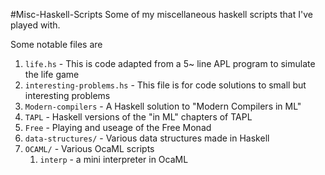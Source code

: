 #Misc-Haskell-Scripts
Some of my miscellaneous haskell scripts that I've played with.

Some notable files are
1. `life.hs` - This is code adapted from a 5~ line APL program to simulate the life game
2. `interesting-problems.hs` - This file is for code solutions to small but interesting problems
3. `Modern-compilers` - A Haskell solution to "Modern Compilers in ML"
4. `TAPL` - Haskell versions of the "in ML" chapters of TAPL
5. `Free` - Playing and useage of the Free Monad
6. `data-structures/` - Various data structures made in Haskell
7. `OCAML/` - Various OcaML scripts
   1. `interp` - a mini interpreter in OcaML